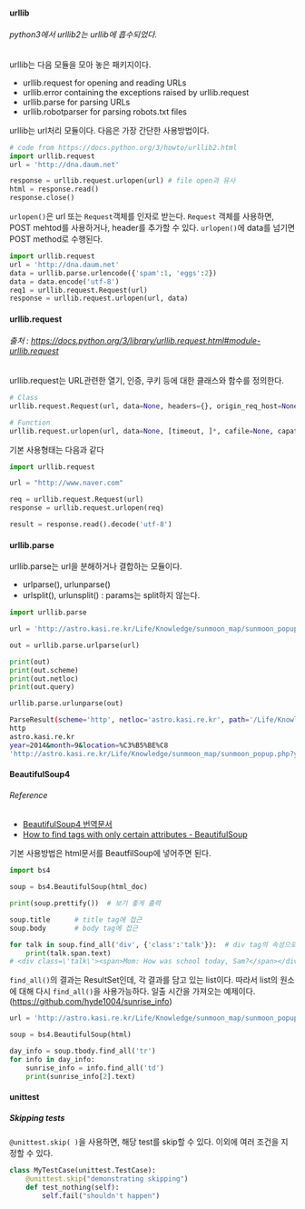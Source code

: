 
#### urllib
###### python3에서 urllib2는 urllib에 흡수되었다.

urllib는 다음 모듈을 모아 놓은 패키지이다.

- urllib.request for opening and reading URLs
- urllib.error containing the exceptions raised by urllib.request
- urllib.parse for parsing URLs
- urllib.robotparser for parsing robots.txt files

urllib는 url처리 모듈이다.
다음은 가장 간단한 사용방법이다.

``` python
# code from https://docs.python.org/3/howto/urllib2.html
import urllib.request
url = 'http://dna.daum.net'

response = urllib.request.urlopen(url) # file open과 유사
html = response.read()
response.close()
```
`urlopen()`은 url 또는 `Request`객체를 인자로 받는다. `Request` 객체를 사용하면, POST mehtod를 사용하거나, header를 추가할 수 있다. `urlopen()`에 data를 넘기면 POST method로 수행된다.

``` python
import urllib.request
url = 'http://dna.daum.net'
data = urllib.parse.urlencode({'spam':1, 'eggs':2})
data = data.encode('utf-8')
req1 = urllib.request.Request(url)
response = urllib.request.urlopen(url, data)
```
#### urllib.request
###### 출처 : https://docs.python.org/3/library/urllib.request.html#module-urllib.request

urllib.request는 URL관련한 열기, 인증, 쿠키 등에 대한 클래스와 함수를 정의한다.

``` python
# Class
urllib.request.Request(url, data=None, headers={}, origin_req_host=None, unverifiable=False, method=None)

# Function
urllib.request.urlopen(url, data=None, [timeout, ]*, cafile=None, capath=None, cadefault=False)
```
기본 사용형태는 다음과 같다
``` python
import urllib.request

url = "http://www.naver.com"

req = urllib.request.Request(url)
response = urllib.request.urlopen(req)

result = response.read().decode('utf-8')
```


#### urllib.parse
urllib.parse는 url을 분해하거나 결합하는 모듈이다.
 - urlparse(), urlunparse()
 - urlsplit(), urlunsplit() : params는 split하지 않는다.

``` python
import urllib.parse

url = 'http://astro.kasi.re.kr/Life/Knowledge/sunmoon_map/sunmoon_popup.php?year=2014&month=9&location=%C3%B5%BE%C8'

out = urllib.parse.urlparse(url)

print(out)
print(out.scheme)
print(out.netloc)
print(out.query)

urllib.parse.urlunparse(out)
```

``` sh
ParseResult(scheme='http', netloc='astro.kasi.re.kr', path='/Life/Knowledge/sunmoon_map/sunmoon_popup.php', params='', query='year=2014&month=9&location=%C3%B5%BE%C8', fragment='')
http
astro.kasi.re.kr
year=2014&month=9&location=%C3%B5%BE%C8
'http://astro.kasi.re.kr/Life/Knowledge/sunmoon_map/sunmoon_popup.php?year=2014&month=9&location=%C3%B5%BE%C8'

```

#### BeautifulSoup4
###### Reference
 - [BeautifulSoup4 번역문서](http://coreapython.hosting.paran.com/etc/beautifulsoup4.html)
 - [How to find tags with only certain attributes - BeautifulSoup](http://stackoverflow.com/questions/8933863/how-to-find-tags-with-only-certain-attributes-beautifulsoup)

기본 사용방법은 html문서를 BeautfilSoup에 넣어주면 된다.

``` python
import bs4

soup = bs4.BeautifulSoup(html_doc)

print(soup.prettify())  # 보기 좋게 출력

soup.title		# title tag에 접근
soup.body		# body tag에 접근

for talk in soup.find_all('div', {'class':'talk'}):  # div tag의 속성으로 검색
	print(talk.span.text)
# <div class=\'talk\'><span>Mom: How was school today, Sam?</span></div>

```

`find_all()`의 결과는 ResultSet인데, 각 결과를 담고 있는 list이다. 따라서 list의 원소에 대해 다시 `find_all()`을 사용가능하다. 일출 시간을 가져오는 예제이다. (https://github.com/hyde1004/sunrise_info)

``` python
url = 'http://astro.kasi.re.kr/Life/Knowledge/sunmoon_map/sunmoon_popup.php?year=2014&month=9&location=%C3%B5%BE%C8'

soup = bs4.BeautifulSoup(html)

day_info = soup.tbody.find_all('tr')
for info in day_info:
	sunrise_info = info.find_all('td')
	print(sunrise_info[2].text)
```

#### unittest

##### Skipping tests
`@unittest.skip( )`을 사용하면, 해당 test를 skip할 수 있다. 이외에 여러 조건을 지정할 수 있다.
``` python
class MyTestCase(unittest.TestCase):
	@unittest.skip("demonstrating skipping")
    def test_nothing(self):
    	self.fail("shouldn't happen")
```
